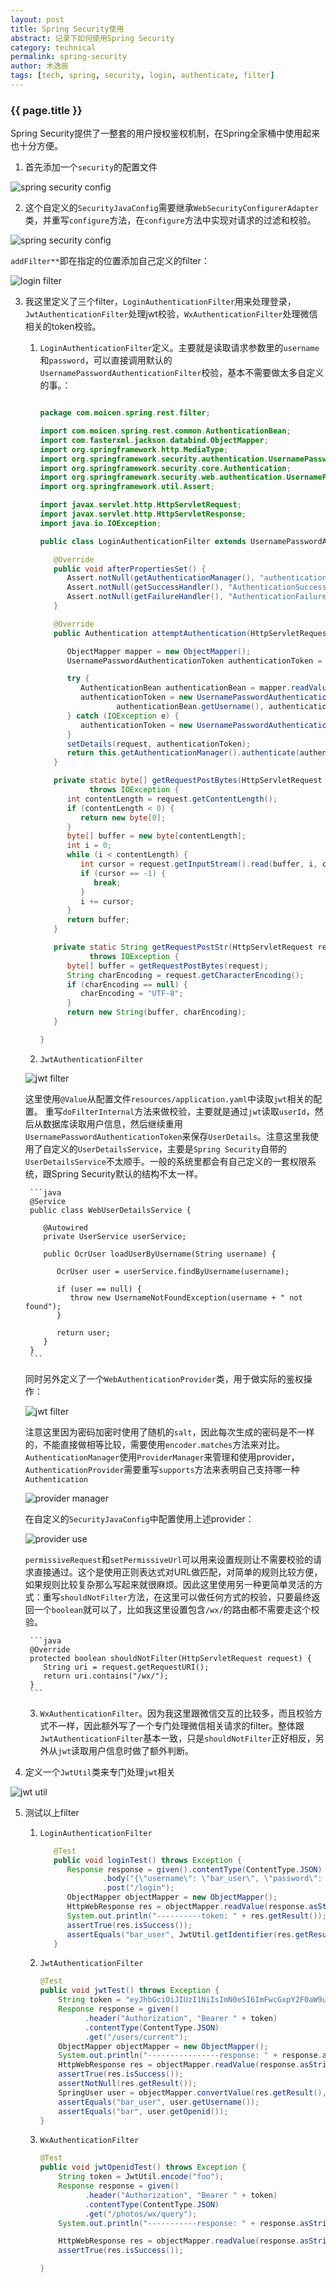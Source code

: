 ```yaml
---
layout: post
title: Spring Security使用
abstract: 记录下如何使用Spring Security
category: technical
permalink: spring-security
author: 木逸辰
tags: [tech, spring, security, login, authenticate, filter]
---
```


### {{ page.title }}

Spring Security提供了一整套的用户授权鉴权机制，在Spring全家桶中使用起来也十分方便。

1. 首先添加一个`security`的配置文件

![spring security config](/assets/images/2019-08-16-spring-config.jpg)

2. 这个自定义的`SecurityJavaConfig`需要继承`WebSecurityConfigurerAdapter`类，并重写`configure`方法，在`configure`方法中实现对请求的过滤和校验。

![spring security config](/assets/images/2019-08-16-spring-config-2.jpg)

`addFilter**`即在指定的位置添加自己定义的filter：

![login filter](/assets/images/2019-08-16-spring-security-filter.jpg)

3. 我这里定义了三个filter，`LoginAuthenticationFilter`用来处理登录，`JwtAuthenticationFilter`处理jwt校验，`WxAuthenticationFilter`处理微信相关的token校验。

    1. `LoginAuthenticationFilter`定义。主要就是读取请求参数里的`username`和`password`，可以直接调用默认的`UsernamePasswordAuthenticationFilter`校验，基本不需要做太多自定义的事。：


        ```java

        package com.moicen.spring.rest.filter;

        import com.moicen.spring.rest.common.AuthenticationBean;
        import com.fasterxml.jackson.databind.ObjectMapper;
        import org.springframework.http.MediaType;
        import org.springframework.security.authentication.UsernamePasswordAuthenticationToken;
        import org.springframework.security.core.Authentication;
        import org.springframework.security.web.authentication.UsernamePasswordAuthenticationFilter;
        import org.springframework.util.Assert;

        import javax.servlet.http.HttpServletRequest;
        import javax.servlet.http.HttpServletResponse;
        import java.io.IOException;

        public class LoginAuthenticationFilter extends UsernamePasswordAuthenticationFilter {

           @Override
           public void afterPropertiesSet() {
              Assert.notNull(getAuthenticationManager(), "authenticationManager must be specified");
              Assert.notNull(getSuccessHandler(), "AuthenticationSuccessHandler must be specified");
              Assert.notNull(getFailureHandler(), "AuthenticationFailureHandler must be specified");
           }

           @Override
           public Authentication attemptAuthentication(HttpServletRequest request, HttpServletResponse response) {

              ObjectMapper mapper = new ObjectMapper();
              UsernamePasswordAuthenticationToken authenticationToken = null;

              try {
                 AuthenticationBean authenticationBean = mapper.readValue(getRequestPostStr(request), AuthenticationBean.class);
                 authenticationToken = new UsernamePasswordAuthenticationToken(
                         authenticationBean.getUsername(), authenticationBean.getPassword());
              } catch (IOException e) {
                 authenticationToken = new UsernamePasswordAuthenticationToken(null, null);
              }
              setDetails(request, authenticationToken);
              return this.getAuthenticationManager().authenticate(authenticationToken);
           }

           private static byte[] getRequestPostBytes(HttpServletRequest request)
                   throws IOException {
              int contentLength = request.getContentLength();
              if (contentLength < 0) {
                 return new byte[0];
              }
              byte[] buffer = new byte[contentLength];
              int i = 0;
              while (i < contentLength) {
                 int cursor = request.getInputStream().read(buffer, i, contentLength - i);
                 if (cursor == -1) {
                    break;
                 }
                 i += cursor;
              }
              return buffer;
           }

           private static String getRequestPostStr(HttpServletRequest request)
                   throws IOException {
              byte[] buffer = getRequestPostBytes(request);
              String charEncoding = request.getCharacterEncoding();
              if (charEncoding == null) {
                 charEncoding = "UTF-8";
              }
              return new String(buffer, charEncoding);
           }

        }

        ```

    2. `JwtAuthenticationFilter`

    ![jwt filter](/assets/images/2019-08-16-jwt-filter.jpg)


    这里使用`@Value`从配置文件`resources/application.yaml`中读取`jwt`相关的配置。
    重写`doFilterInternal`方法来做校验，主要就是通过`jwt`读取`userId`，然后从数据库读取用户信息，然后继续重用`UsernamePasswordAuthenticationToken`来保存`UserDetails`。注意这里我使用了自定义的`UserDetailsService`，主要是`Spring Security`自带的`UserDetailsService`不太顺手。一般的系统里都会有自己定义的一套权限系统，跟Spring Security默认的结构不太一样。

        ```java
        @Service
        public class WebUserDetailsService {

           @Autowired
           private UserService userService;

           public OcrUser loadUserByUsername(String username) {

              OcrUser user = userService.findByUsername(username);

              if (user == null) {
                 throw new UsernameNotFoundException(username + " not found");
              }

              return user;
           }
        }
        ```
    
    同时另外定义了一个`WebAuthenticationProvider`类，用于做实际的鉴权操作：

    ![jwt filter](/assets/images/2019-08-16-auth-provider.jpg)

    注意这里因为密码加密时使用了随机的`salt`，因此每次生成的密码是不一样的，不能直接做相等比较，需要使用`encoder.matches`方法来对比。
    `AuthenticationManager`使用`ProviderManager`来管理和使用provider，`AuthenticationProvider`需要重写`supports`方法来表明自己支持哪一种`Authentication`

    ![provider manager](/assets/images/2019-08-16-provider-manager.jpg)

    在自定义的`SecurityJavaConfig`中配置使用上述provider：

    ![provider use](/assets/images/2019-08-16-auth-provider-use.jpg)

    `permissiveRequest`和`setPermissiveUrl`可以用来设置规则让不需要校验的请求直接通过。这个是使用正则表达式对URL做匹配，对简单的规则比较方便，如果规则比较复杂那么写起来就很麻烦。因此这里使用另一种更简单灵活的方式：重写`shouldNotFilter`方法，在这里可以做任何方式的校验，只要最终返回一个`boolean`就可以了，比如我这里设置包含`/wx/`的路由都不需要走这个校验。
        
        ```java
        @Override
        protected boolean shouldNotFilter(HttpServletRequest request) {
           String uri = request.getRequestURI();
           return uri.contains("/wx/");
        }
        ```

    3.  `WxAuthenticationFilter`。因为我这里跟微信交互的比较多，而且校验方式不一样，因此额外写了一个专门处理微信相关请求的filter。整体跟`JwtAuthenticationFilter`基本一致，只是`shouldNotFilter`正好相反，另外从`jwt`读取用户信息时做了额外判断。

4. 定义一个`JwtUtil`类来专门处理`jwt`相关

![jwt util](/assets/images/2019-08-16-jwt-util.jpg)


5. 测试以上filter

    1. `LoginAuthenticationFilter`

        ```java
           @Test
           public void loginTest() throws Exception {
              Response response = given().contentType(ContentType.JSON)
                      .body("{\"username\": \"bar_user\", \"password\": \"bar_pwd\"}")
                      .post("/login");
              ObjectMapper objectMapper = new ObjectMapper();
              HttpWebResponse res = objectMapper.readValue(response.asString(), HttpWebResponse.class);
              System.out.println("----------token: " + res.getResult());
              assertTrue(res.isSuccess());
              assertEquals("bar_user", JwtUtil.getIdentifier(res.getResult().toString()));
           }
        ```

    2. `JwtAuthenticationFilter`

        ```java
        @Test
        public void jwtTest() throws Exception {
            String token = "eyJhbGciOiJIUzI1NiIsImN0eSI6ImFwcGxpY2F0aW9uL2pzb24ifQ==.eyJpZGVudGlmaWVyIjoiYmFyX3VzZXIiLCJ0aW1lc3RhbXAiOjE1Njc2OTM0OTg5NjMsInR5cGUiOiJVU0VSTkFNRSJ9.lmZUE2XwVVqF4zdimrI8fVP6wEosxdsgqxYZQuDBh3c=";
            Response response = given()
                  .header("Authorization", "Bearer " + token)
                  .contentType(ContentType.JSON)
                  .get("/users/current");
            ObjectMapper objectMapper = new ObjectMapper();
            System.out.println("----------------response: " + response.asString());
            HttpWebResponse res = objectMapper.readValue(response.asString(), HttpWebResponse.class);
            assertTrue(res.isSuccess());
            assertNotNull(res.getResult());
            SpringUser user = objectMapper.convertValue(res.getResult(), SpringUser.class);
            assertEquals("bar_user", user.getUsername());
            assertEquals("bar", user.getOpenid());
        }
        ```
    
    3. `WxAuthenticationFilter`

        ```java
        @Test
        public void jwtOpenidTest() throws Exception {
            String token = JwtUtil.encode("foo");
            Response response = given()
                  .header("Authorization", "Bearer " + token)
                  .contentType(ContentType.JSON)
                  .get("/photos/wx/query");
            System.out.println("-----------response: " + response.asString());

            HttpWebResponse res = objectMapper.readValue(response.asString(), HttpWebResponse.class);
            assertTrue(res.isSuccess());

        }
        ```

